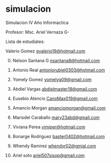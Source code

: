 # simulacion
Simulacion IV Año Informactica

Profesor: Msc. Ariel Vernaza G-



Lista de estudiates:


   Valerio Gomez gvalerio19@hotmail.com

0. Nelson Santana G   nsantana8@hotmail.com

1. Antonio Real antoniorubiel0303@hotmail.com 

2. Yomely Gomez yomelyg09@gmail.com

3. Abdiel Vargas abdielmaster18@gmail.com

4. Eusebio Atencio CanoMax019@gmail.com

5. Amancio Morgan amanciomorgan@gmail.com

5. Marisdel Caraballo mary23abd@gmail.com

6. Viviana Perea vimiper@hotmail.com

7. Bonarge Rodriguez baster0402@hotmail.com

8. Whendy Ramirez whendyr02@gmial.com

9. Ariel soto ariel507sisop@gmail.com

